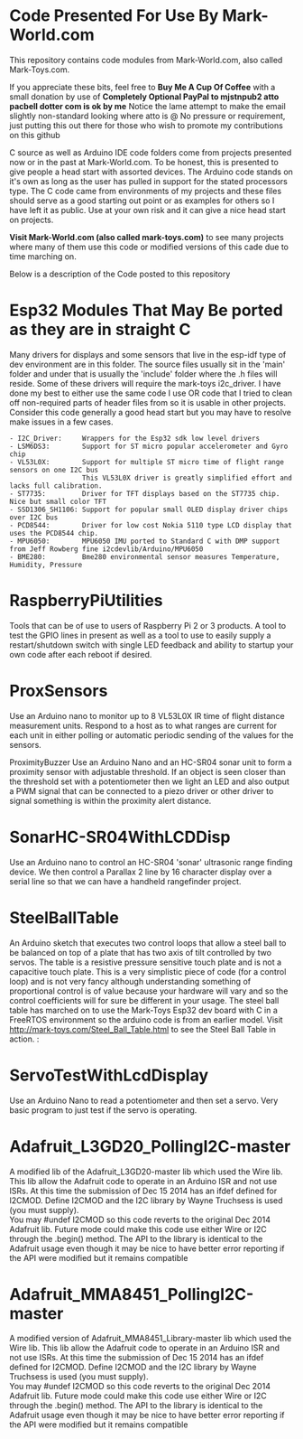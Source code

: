 # Code Presented For Use By Mark-World.com

This repository contains code modules from Mark-World.com, also called Mark-Toys.com.

If you appreciate these bits, feel free to **Buy Me A Cup Of Coffee** with a small donation by use of 
**Completely Optional PayPal to mjstnpub2 atto pacbell dotter com is ok by me**
Notice the lame attempt to make the email slightly non-standard looking where atto is @
No pressure or requirement, just putting this out there for those who wish to promote my contributions on this github


C source as well as Arduino IDE code folders come from projects presented now or in the past at Mark-World.com.  To be honest, this is presented to give people a head start with assorted devices.  The Arduino code stands on it's own as long as the user has pulled in support for the stated processors type.  The C code came from environments of my projects and these files should serve as a good starting out point or as examples for others so I have left it as public.  Use at your own risk and it can give a nice head start on projects.

**Visit Mark-World.com (also called mark-toys.com)** to see many projects where many of them use this code or modified versions of this cade due to time marching on.

Below is a description of the Code posted to this repository

# Esp32 Modules That May Be ported as they are in straight C

Many drivers for displays and some sensors that live in the esp-idf type of dev environment are in this folder.  The source files usually sit in the 'main' folder and under that is usually the 'include' folder where the .h files will reside.  Some of these drivers will require the mark-toys i2c_driver.  I have done my best to either use the same code I use OR code that I tried to clean off non-required parts of header files from so it is usable in other projects.   Consider this code generally a good head start but you may have to resolve make issues in a few cases.

    - I2C_Driver:     Wrappers for the Esp32 sdk low level drivers
    - LSM6DS3:        Support for ST micro popular accelerometer and Gyro chip
    - VL53L0X:        Support for multiple ST micro time of flight range sensors on one I2C bus
                      This VL53L0X driver is greatly simplified effort and lacks full calibration.
    - ST7735:         Driver for TFT displays based on the ST7735 chip.  Nice but small color TFT
    - SSD1306_SH1106: Support for popular small OLED display driver chips over I2C bus
    - PCD8544:        Driver for low cost Nokia 5110 type LCD display that uses the PCD8544 chip.  
    - MPU6050:        MPU6050 IMU ported to Standard C with DMP support from Jeff Rowberg fine i2cdevlib/Arduino/MPU6050
    - BME280:         Bme280 environmental sensor measures Temperature, Humidity, Pressure
 
# RaspberryPiUtilities
Tools that can be of use to users of Raspberry Pi 2 or 3 products.  A tool to test the GPIO lines in present as well as a tool to use to easily supply a restart/shutdown switch with single LED feedback and ability to startup your own code after each reboot if desired.

# ProxSensors
Use an Arduino nano to monitor up to 8 VL53L0X IR time of flight distance measurement units.
Respond to a host as to what ranges are current for each unit in either polling or automatic periodic sending of the values for the sensors.

ProximityBuzzer
Use an Arduino Nano and an HC-SR04 sonar unit to form a proximity sensor with adjustable threshold.  If an object is seen closer than the threshold set with a potentiometer then we light an LED and also output a PWM signal that can be connected to a piezo driver or other driver to signal something is within the proximity alert distance.

# SonarHC-SR04WithLCDDisp
Use an Arduino nano to control an HC-SR04 'sonar' ultrasonic range finding device.   We then control a Parallax 2 line by 16 character display over a serial line so that we can have a handheld rangefinder project. 

# SteelBallTable
An Arduino sketch that executes two control loops that allow a steel ball to be balanced on top of a plate that has two axis of tilt controlled by two servos.   The table is a resistive pressure sensitive touch plate and is not a capacitive touch plate.  This is a very simplistic piece of code (for a control loop) and is not very fancy although understanding something of proportional control is of value because your hardware will vary and so the control coefficients will for sure be different in your usage. The steel ball table has marched on to use the Mark-Toys Esp32 dev board with C in a FreeRTOS environment so the arduino code is from an earlier model.  Visit http://mark-toys.com/Steel_Ball_Table.html to see the Steel Ball Table in action.
:

# ServoTestWithLcdDisplay
Use an Arduino Nano to read a potentiometer and then set a servo.  Very basic program to just test if the servo is operating.

# Adafruit_L3GD20_PollingI2C-master

A modified lib of the Adafruit_L3GD20-master lib which used the Wire lib.
This lib allow the Adafruit code to operate in an Arduino ISR and not use ISRs.
At this time the submission of Dec 15 2014 has an ifdef defined for I2CMOD.
Define I2CMOD and the I2C library by Wayne Truchsess is used (you must supply).   
You may #undef I2CMOD so this code reverts to the original Dec 2014 Adafruit lib.
Future mode could make this code use either Wire or I2C through the .begin() method.
The API to the library is identical to the Adafruit usage even though it may be nice 
to have better error reporting if the API were modified but it remains compatible

# Adafruit_MMA8451_PollingI2C-master
A modified version of Adafruit_MMA8451_Library-master lib which used the Wire lib.
This lib allow the Adafruit code to operate in an Arduino ISR and not use ISRs.
At this time the submission of Dec 15 2014 has an ifdef defined for I2CMOD.
Define I2CMOD and the I2C library by Wayne Truchsess is used (you must supply).   
You may #undef I2CMOD so this code reverts to the original Dec 2014 Adafruit lib.
Future mode could make this code use either Wire or I2C through the .begin() method.
The API to the library is identical to the Adafruit usage even though it may be nice 
to have better error reporting if the API were modified but it remains compatible
